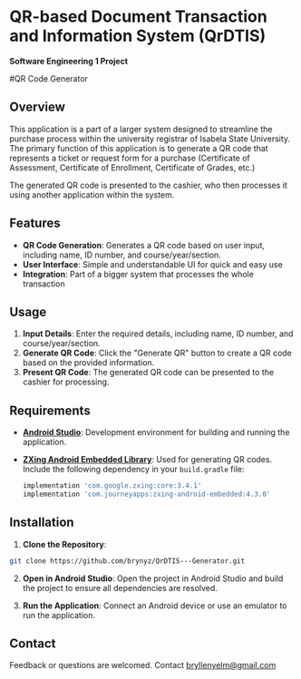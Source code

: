 # QR-based Document Transaction and Information System (QrDTIS)
**Software Engineering 1 Project**



#QR Code Generator
## Overview

This application is a part of a larger system designed to streamline the purchase process within the university registrar of Isabela State University. The primary function of this application is to generate a QR code that represents a ticket or request form for a purchase (Certificate of Assessment, Certificate of Enrollment, Certificate of Grades, etc.)

The generated QR code is presented to the cashier, who then processes it using another application within the system.

## Features

- **QR Code Generation**: Generates a QR code based on user input, including name, ID number, and course/year/section.
- **User Interface**: Simple and understandable UI for quick and easy use
- **Integration**: Part of a bigger system that processes the whole transaction

## Usage

1. **Input Details**: Enter the required details, including name, ID number, and course/year/section.
2. **Generate QR Code**: Click the "Generate QR" button to create a QR code based on the provided information.
3. **Present QR Code**: The generated QR code can be presented to the cashier for processing.

## Requirements

- **[Android Studio](https://developer.android.com/studio)**: Development environment for building and running the application.
- **[ZXing Android Embedded Library](https://github.com/journeyapps/zxing-android-embedded)**: Used for generating QR codes. Include the following dependency in your `build.gradle` file:



  ```gradle
  implementation 'com.google.zxing:core:3.4.1'
  implementation 'com.journeyapps:zxing-android-embedded:4.3.0'
  ```

## Installation

1. **Clone the Repository**:

```bash
git clone https://github.com/brynyz/QrDTIS---Generator.git
```
2. **Open in Android Studio**: Open the project in Android Studio and build the project to ensure all dependencies are resolved.

3. **Run the Application**: Connect an Android device or use an emulator to run the application.

## Contact

Feedback or questions are welcomed. Contact bryllenyelm@gmail.com
